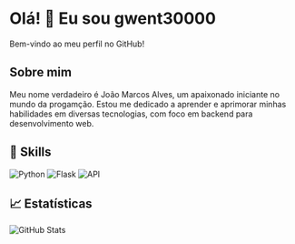 # Olá! 👋 Eu sou gwent30000

Bem-vindo ao meu perfil no GitHub!

## Sobre mim

Meu nome verdadeiro é João Marcos Alves, um apaixonado iniciante no mundo da progamção. Estou me dedicado a aprender e aprimorar minhas habilidades em diversas tecnologias, com foco em backend para desenvolvimento web.

## 🚀 Skills

![Python](https://img.shields.io/badge/Python-3776AB?style=for-the-badge&logo=python&logoColor=white)
![Flask](https://img.shields.io/badge/Flask-FFFF00?style=for-the-badge&logo=flask&logoColor=000000)
![API](https://img.shields.io/badge/API-000000?style=for-the-badge&logo=swagger&logoColor=white)

## 📈 Estatísticas

![GitHub Stats](https://github-readme-stats.vercel.app/api?username=gwent30000&show_icons=true&theme=radical)
